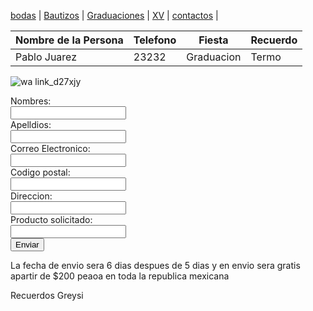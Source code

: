 [bodas](./bodas.md) | [Bautizos](./bautizos.md) | [Graduaciones](./graduaciones.md) | [XV](./xv.md) | [contactos](./contactos.md) |

| Nombre de la Persona | Telefono | Fiesta | Recuerdo | 
| --- | --- | --- | --- |
| Pablo Juarez | 23232 | Graduacion | Termo |

![wa link_d27xjy](https://user-images.githubusercontent.com/100456385/158891318-095b4408-fc0e-4f06-b19b-0f928187ad29.png)


<form action="https://formspree.io/f/xgedzgjo" method="post">
  <label for="name">Nombres:</label><br>
  <input type="text" id="name" name="name" valve="Tus nombres"><br>
  <label for="lname">Apelldios:</label><br>
  <input type="text" id="lname" name="lname" valve="Apelldios"><br>
  <label for="name">Correo Electronico:</label><br>
  <input type="text" id="name" name="name" valve="Pon tu correo"><br>
  <label for="name">Codigo postal:</label><br>
  <input type="text" id="name" name="name" valve="Pon tu codigo postal"><br>
  <label for="name">Direccion:</label><br>
  <input type="text" id="name" name="name" valve=" Numero"><br>
  <label for="name">Producto solicitado:</label><br>
  <input type="text" id="name" name="name" valve="Producto solicitado"><br>
  <input type="submit" value="Enviar">
  
  </form>
  

La fecha de envio sera 6 dias despues de 5 dias y en envio sera gratis apartir de $200 peaoa en toda la republica mexicana 

  Recuerdos Greysi
